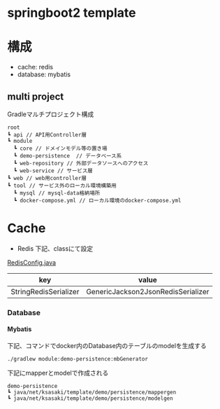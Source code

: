 # springboot2 template

# 構成
- cache: redis
- database: mybatis

## multi project
Gradleマルチプロジェクト構成

```
root
┗ api // API用Controller層
┗ module 
  ┗ core // ドメインモデル等の置き場
  ┗ demo-persistence  // データベース系
  ┗ web-repository // 外部データソースへのアクセス
  ┗ web-service // サービス層
┗ web // web用controller層
┗ tool // サービス外のローカル環境構築用
  ┗ mysql // mysql-data格納場所
  ┗ docker-compose.yml // ローカル環境のdocker-compose.yml
```


# Cache
- Redis
下記、classにて設定

[RedisConfig.java](./web/src/main/java/net/ksasaki/template/config/RedisConfig.java)

|key|value|
|---|---|
|StringRedisSerializer|GenericJackson2JsonRedisSerializer|


  
### Database
#### Mybatis
下記、コマンドでdocker内のDatabase内のテーブルのmodelを生成する
```
./gradlew module:demo-persistence:mbGenerator
```

下記にmapperとmodelで作成される
```
demo-persistence
┗ java/net/ksasaki/template/demo/persistence/mappergen
┗ java/net/ksasaki/template/demo/persistence/modelgen
```


